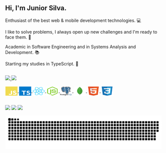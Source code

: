 ## Hi, I'm Junior Silva.

Enthusiast of the best web & mobile development technologies. 💻

I like to solve problems, I always open up new challenges and I'm ready to face them. 🧠

Academic in Software Engineering and in Systems Analysis and Development. 📚

Starting my studies in TypeScript. 🚀

##

<div>
  <a href="https://github.com/juniorsilvacc">
  <img height="180em" src="https://github-readme-stats.vercel.app/api?username=juniorsilvacc&show_icons=true&theme=dark&include_all_commits=true&count_private=true"/>
  <img height="180em" src="https://github-readme-stats.vercel.app/api/top-langs/?username=juniorsilvacc&layout=compact&langs_count=7&theme=dark"/>
</div>

<div style="display: inline_block"><br>
  <img align="center" alt="Juniior-Js" height="30" width="40" src="https://raw.githubusercontent.com/devicons/devicon/master/icons/javascript/javascript-plain.svg">
  <img align="center" alt="Juniior-Ts" height="30" width="40" src="https://raw.githubusercontent.com/devicons/devicon/master/icons/typescript/typescript-plain.svg">
  <img align="center" alt="Juniior-React" height="30" width="40" src="https://raw.githubusercontent.com/devicons/devicon/master/icons/react/react-original.svg">
  <img align="center" alt="Juniior-Express" height="30" width="40" src="https://raw.githubusercontent.com/devicons/devicon/master/icons/nodejs/nodejs-original.svg">
  <img align="center" alt="Juniior-HTML" height="30" width="40" src="https://raw.githubusercontent.com/devicons/devicon/master/icons/postgresql/postgresql-original-wordmark.svg">
  <img align="center" alt="Juniior-HTML" height="30" width="40" src="https://raw.githubusercontent.com/devicons/devicon/master/icons/mongodb/mongodb-original.svg">
  <img align="center" alt="Juniior-HTML" height="30" width="40" src="https://raw.githubusercontent.com/devicons/devicon/master/icons/html5/html5-original.svg">
  <img align="center" alt="Juniior-CSS" height="30" width="40" src="https://raw.githubusercontent.com/devicons/devicon/master/icons/css3/css3-original.svg">
</div>
  
##
  
<div> 
  <a href="https://www.linkedin.com/in/juniiorsilva-fullstack/" target="_blank"><img src="https://img.shields.io/badge/-LinkedIn-%230077B5?style=for-the-badge&logo=linkedin&logoColor=white" target="_blank"></a> 
  <a href="https://www.instagram.com/juniorsilva.eng/?hl=pt-br" target="_blank"><img src="https://img.shields.io/badge/-Instagram-%23E4405F?style=for-the-badge&logo=instagram&logoColor=white" target="_blank"></a>
  <a href = "mailto:juniorsilvafullstack@gmail.com"><img src="https://img.shields.io/badge/-Gmail-%23333?style=for-the-badge&logo=gmail&logoColor=white" target="_blank"></a>
  
  ![Snake animation](https://github.com/juniorsilvacc/juniorsilvacc/blob/output/github-contribution-grid-snake.svg)
</div>
